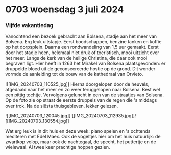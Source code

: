 # 0703 woensdag 3 juli 2024
### Vijfde vakantiedag
Vanochtend een bezoek gebracht aan Bolsena, stadje aan het meer van Bolsena. Erg leuk uitstapje. Eerst boodschappen, benzine tanken en koffie op het dorpsplein. Daarna een rondwandeling van 1,5 uur gemaakt. Eerst door het stadje heen, helemaal niet druk of toeristisch, mooi uitzicht over het meer. Langs de kerk van de heilige Christina, die daar ook mooi begraven ligt. Hier heeft in 1263 het Mirakel van Bolsena plaatsgevonden: er druppelde bloed uit de geconsecreerde hostie op de grond. Dit wonder vormde de aanleiding tot de bouw van de kathedraal van Orvieto. 

![[IMG_20240703_110525.jpg]]
Hierna doorgelopen door de heuvels, afgedaald naar het meer en zo weer teruggelopen naar Bolsena. Best wel een pittig tochtje. Vervolgens geluncht in een van de straatjes van Bolsena. Op de foto zie op straat de eerste druppels van de regen die 's middags over trok. Na de siësta thuisgebleven, lekker gelezen.

![[IMG_20240703_120045.jpg]]![[IMG_20240703_112935.jpg]]![[IMG_20240703_130554.jpg]]

Wat erg leuk is in dit huis en deze week: piano spelen en 's ochtends mediteren met Edel Maex. Ook de vogeltjes hier om het huis natuurlijk: de zwartkop volop, maar ook de nachtegaal, de specht, het puttertje en de wielewaal. Al twee keer prachtige hoppen gezien.
